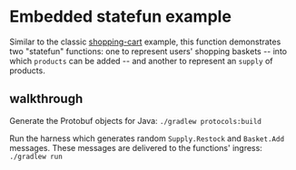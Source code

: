 # Embedded statefun example

Similar to the classic [shopping-cart](https://github.com/apache/flink-statefun/tree/master/statefun-examples/statefun-shopping-cart-example) example, this function demonstrates two "statefun" functions: one to represent users' shopping baskets -- into which `products` can be added -- and another to represent an `supply` of products.

## walkthrough

Generate the Protobuf objects for Java: `./gradlew protocols:build`

Run the harness which generates random `Supply.Restock` and `Basket.Add` messages. These messages are delivered to the functions' ingress: `./gradlew run`
